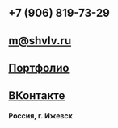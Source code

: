 ## +7 (906) 819-73-29
## m@shvlv.ru
## [Портфолио](https://freelansim.ru/freelancers/shuvalov_m)
## [ВКонтакте](http://vk.com/m.a.shuvalov)

#### Россия, г. Ижевск
